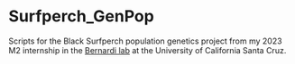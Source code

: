 # Surfperch_GenPop
Scripts for the Black Surfperch population genetics project from my 2023 M2 internship in the [Bernardi lab](https://bernardi.eeb.ucsc.edu/) at the University of California Santa Cruz.
